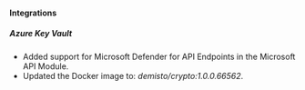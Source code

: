 
#### Integrations

##### Azure Key Vault

- Added support for Microsoft Defender for API Endpoints in the Microsoft API Module.
- Updated the Docker image to: *demisto/crypto:1.0.0.66562*.
